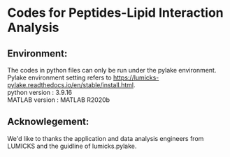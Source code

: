 #  Codes for Peptides-Lipid Interaction Analysis  
## Environment:  
The codes in python files can only be run under the pylake environment.  
Pylake environment setting refers to https://lumicks-pylake.readthedocs.io/en/stable/install.html.  
python version : 3.9.16  
MATLAB version : MATLAB R2020b  
  
## Acknowlegement:  
We'd like to thanks the application and data analysis engineers from LUMICKS and the guidline of lumicks.pylake.  
